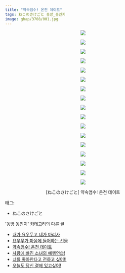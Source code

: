 ```yaml
---
title: "약속엄수! 온천 데이트"
tags: ねこのさけごと 동방_동인지
image: ghap/3708/001.jpg
---
```

<div class="article">
<p style="text-align: center; clear: none; float: none;"><img src="{{ site.nasurl }}/ghap/3708/001.jpg"/></p>
<p style="text-align: center; clear: none; float: none;"><img src="{{ site.nasurl }}/ghap/3708/002.jpg"/></p>
<p style="text-align: center; clear: none; float: none;"><img src="{{ site.nasurl }}/ghap/3708/003.jpg"/></p>
<p style="text-align: center; clear: none; float: none;"><img src="{{ site.nasurl }}/ghap/3708/004.jpg"/></p>
<p style="text-align: center; clear: none; float: none;"><img src="{{ site.nasurl }}/ghap/3708/005.jpg"/></p>
<p style="text-align: center; clear: none; float: none;"><img src="{{ site.nasurl }}/ghap/3708/006.jpg"/></p>
<p style="text-align: center; clear: none; float: none;"><img src="{{ site.nasurl }}/ghap/3708/007.jpg"/></p>
<p style="text-align: center; clear: none; float: none;"><img src="{{ site.nasurl }}/ghap/3708/008.jpg"/></p>
<p style="text-align: center; clear: none; float: none;"><img src="{{ site.nasurl }}/ghap/3708/009.jpg"/></p>
<p style="text-align: center; clear: none; float: none;"><img src="{{ site.nasurl }}/ghap/3708/010.jpg"/></p>
<p style="text-align: center; clear: none; float: none;"><img src="{{ site.nasurl }}/ghap/3708/011.jpg"/></p>
<p style="text-align: center; clear: none; float: none;"><img src="{{ site.nasurl }}/ghap/3708/012.jpg"/></p>
<p style="text-align: center; clear: none; float: none;"><img src="{{ site.nasurl }}/ghap/3708/013.jpg"/></p>
<p style="text-align: center; clear: none; float: none;"><img src="{{ site.nasurl }}/ghap/3708/014.jpg"/></p>
<p style="text-align: center; clear: none; float: none;"><img src="{{ site.nasurl }}/ghap/3708/015.jpg"/></p>
<p style="text-align: center; clear: none; float: none;"><img src="{{ site.nasurl }}/ghap/3708/016.jpg"/></p>
<p style="text-align: center; clear: none; float: none;"><img src="{{ site.nasurl }}/ghap/3708/017.jpg"/></p>
<p style="text-align: center; clear: none; float: none;">[ねこのさけごと] 약속엄수! 온천 데이트</p>
</div><div class="tagTrail">
<p>태그: </p>
<ul>
<li>ねこのさけごと</li>
</ul>
</div><div class="another">
<p>'동방 동인지' 카테고리의 다른 글</p>
<ul>
<li><a href="/2017-09-13-ghap_3710">내가 요우무고 네가 마리사</a></li>
<li><a href="/2017-09-13-ghap_3709">요우무가 마음에 들어하는 선물</a></li>
<li><a href="/2017-09-13-ghap_3708">약속엄수! 온천 데이트</a></li>
<li><a href="/2017-09-13-ghap_3707">사랑에 빠진 소녀의 예행연습!</a></li>
<li><a href="/2017-09-13-ghap_3706">너를 좋아한다고 전하고 싶어!!</a></li>
<li><a href="/2017-09-13-ghap_3705">오늘도 당신 곁에 있고싶어!</a></li>
</ul>
</div><div class="cb_module cb_fluid">
<div class="cb_wrt cb_profile">
</div><!-- commentList close -->
</div>